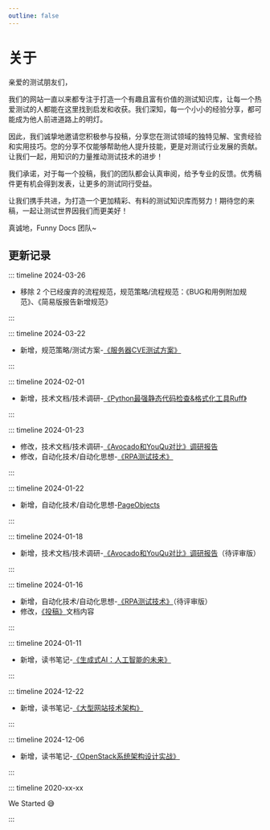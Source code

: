 ```yaml
---
outline: false
---
```


# 关于

亲爱的测试朋友们，

我们的网站一直以来都专注于打造一个有趣且富有价值的测试知识库，让每一个热爱测试的人都能在这里找到启发和收获。我们深知，每一个小小的经验分享，都可能成为他人前进道路上的明灯。

因此，我们诚挚地邀请您积极参与投稿，分享您在测试领域的独特见解、宝贵经验和实用技巧。您的分享不仅能够帮助他人提升技能，更是对测试行业发展的贡献。让我们一起，用知识的力量推动测试技术的进步！

我们承诺，对于每一个投稿，我们的团队都会认真审阅，给予专业的反馈。优秀稿件更有机会得到发表，让更多的测试同行受益。

让我们携手共进，为打造一个更加精彩、有料的测试知识库而努力！期待您的来稿，一起让测试世界因我们而更美好！

真诚地，Funny Docs 团队~

## 更新记录

::: timeline 2024-03-26

- 移除 2 个已经废弃的流程规范，规范策略/流程规范：《BUG和用例附加规范》、《简易版报告新增规范》

:::

::: timeline 2024-03-22

- 新增，规范策略/测试方案-[《服务器CVE测试方案》](/规范策略/测试方案/服务器CVE测试方案.md)

:::

::: timeline 2024-02-01

- 新增，技术文档/技术调研-[《Python最强静态代码检查&格式化工具Ruff》](/编程语言/Python/Python最强静态代码检查&格式化工具Ruff.md)

:::

::: timeline 2024-01-23

- 修改，技术文档/技术调研-[《Avocado和YouQu对比》调研报告](/技术文档/技术调研/《Avocado和YouQu对比》调研报告.md)
- 修改，自动化技术/自动化思想-[《RPA测试技术》](/自动化技术/自动化思想/RPA测试技术.md)

:::

::: timeline 2024-01-22

- 新增，自动化技术/自动化思想-[PageObjects](/自动化技术/自动化思想/PageObjects)

:::

::: timeline 2024-01-18

- 新增，技术文档/技术调研-[《Avocado和YouQu对比》调研报告](/技术文档/技术调研/《Avocado和YouQu对比》调研报告.md)（待评审版）

:::

::: timeline 2024-01-16

- 新增，自动化技术/自动化思想-[《RPA测试技术》](/自动化技术/自动化思想/RPA测试技术.md)（待评审版）
- 修改，[《投稿》](/投稿.md)文档内容

:::

::: timeline 2024-01-11

- 新增，读书笔记-[《生成式AI：人工智能的未来》](/读书笔记/生成式AI：人工智能的未来)

:::

::: timeline 2024-12-22

- 新增，读书笔记-[《大型网站技术架构》](/读书笔记/大型网站技术架构)

:::

::: timeline 2024-12-06

- 新增，读书笔记-[《OpenStack系统架构设计实战》](/读书笔记/OpenStack系统架构设计实战)

:::

::: timeline 2020-xx-xx

We Started 😅

:::
